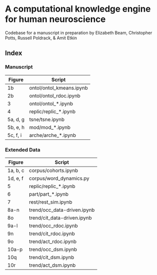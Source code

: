 # A computational knowledge engine for human neuroscience

Codebase for a manuscript in preparation by Elizabeth Beam, Christopher Potts, Russell Poldrack, & Amit Etkin


## Index

### Manuscript

| Figure   | Script |
| -------- | ---------------------------- |
| 1b       | ontol/ontol\_kmeans.ipynb    |
| 2b       | ontol/ontol\_rdoc.ipynb      |
| 3        | ontol/ontol\_\*.ipynb        |
| 4        | replic/replic\_\*.ipynb      |
| 5a, d, g | tsne/tsne.ipynb              |
| 5b, e, h | mod/mod\_\*.ipynb            |
| 5c, f, i | arche/arche\_\*.ipynb        |

### Extended Data

| Figure   | Script |
| -------- | ---------------------------- |
| 1a, b, c | corpus/cohorts.ipynb         |
| 1d, e, f | corpus/word\_dynamics.py     |
| 5        | replic/replic\_\*.ipynb      |
| 6        | part/part\_\*.ipynb          |
| 7        | rest/rest\_sim.ipynb         |
| 8a-n     | trend/occ\_data-driven.ipynb |
| 8o       | trend/cit\_data-driven.ipynb |
| 9a-l     | trend/occ\_rdoc.ipynb        |
| 9n       | trend/cit\_rdoc.ipynb        |
| 9o       | trend/act\_rdoc.ipynb        |
| 10a-p    | trend/occ\_dsm.ipynb         |
| 10q      | trend/cit\_dsm.ipynb         |
| 10r      | trend/act\_dsm.ipynb         |